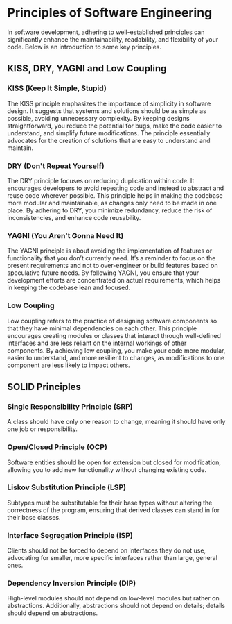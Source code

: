 # Principles of Software Engineering
In software development, adhering to well-established principles can significantly enhance the maintainability, readability, and flexibility of your code. Below is an introduction to some key principles.

## KISS, DRY, YAGNI and Low Coupling
### KISS (Keep It Simple, Stupid)
The KISS principle emphasizes the importance of simplicity in software design. It suggests that systems and solutions should be as simple as possible, avoiding unnecessary complexity. By keeping designs straightforward, you reduce the potential for bugs, make the code easier to understand, and simplify future modifications. The principle essentially advocates for the creation of solutions that are easy to understand and maintain.

### DRY (Don't Repeat Yourself)
The DRY principle focuses on reducing duplication within code. It encourages developers to avoid repeating code and instead to abstract and reuse code wherever possible. This principle helps in making the codebase more modular and maintainable, as changes only need to be made in one place. By adhering to DRY, you minimize redundancy, reduce the risk of inconsistencies, and enhance code reusability.

### YAGNI (You Aren't Gonna Need It)
The YAGNI principle is about avoiding the implementation of features or functionality that you don’t currently need. It’s a reminder to focus on the present requirements and not to over-engineer or build features based on speculative future needs. By following YAGNI, you ensure that your development efforts are concentrated on actual requirements, which helps in keeping the codebase lean and focused.

### Low Coupling
Low coupling refers to the practice of designing software components so that they have minimal dependencies on each other. This principle encourages creating modules or classes that interact through well-defined interfaces and are less reliant on the internal workings of other components. By achieving low coupling, you make your code more modular, easier to understand, and more resilient to changes, as modifications to one component are less likely to impact others.

## SOLID Principles
### Single Responsibility Principle (SRP)
A class should have only one reason to change, meaning it should have only one job or responsibility.

### Open/Closed Principle (OCP)
Software entities should be open for extension but closed for modification, allowing you to add new functionality without changing existing code.

### Liskov Substitution Principle (LSP)
Subtypes must be substitutable for their base types without altering the correctness of the program, ensuring that derived classes can stand in for their base classes.

### Interface Segregation Principle (ISP)
Clients should not be forced to depend on interfaces they do not use, advocating for smaller, more specific interfaces rather than large, general ones.

### Dependency Inversion Principle (DIP)
High-level modules should not depend on low-level modules but rather on abstractions. Additionally, abstractions should not depend on details; details should depend on abstractions.